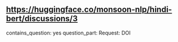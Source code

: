 ## https://huggingface.co/monsoon-nlp/hindi-bert/discussions/3

contains_question: yes
question_part: Request: DOI
